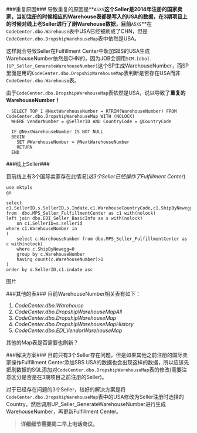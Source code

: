 ###重复原因###
导致重复的原因是**`A5XS`**这个Seller是2014年注册的国家卖家，当初注册的时候相应的Warehouse表都是写入的USA的数据，在3期项目上的时候对线上老Seller进行了刷Warehouse数据，目前**`A5XS`**在`CodeCenter.dbo.Warehouse`表中USA已经被刷成了CHN，但是`CodeCenter.dbo.DropshipWarehouseMap`表中依然是USA。

这样就会导致Seller在Fulfillment Center中新加SBS的USA生成WarehouseNumber依然是CHN的，因为JOB会调用`SCM.[dbo].[UP_Seller_GenerateWarehouseNumber]`这个SP生成WarehouseNumber，而SP里面是用的`CodeCenter.dbo.DropshipWarehouseMap`表判断是否存在USA而非`CodeCenter.dbo.Warehouse`表。


由于`CodeCenter.dbo.DropshipWarehouseMap`表依然是USA，说以导致了**重复的WarehouseNumber！**

      SELECT TOP 1 @NextWarehouseNumber = RTRIM(WarehouseNumber) FROM CodeCenter.dbo.DropshipWarehouseMap WITH (NOLOCK)
      WHERE VendorNumber = @SellerID AND CountryCode = @CountryCode

      IF @NextWarehouseNumber IS NOT NULL
      BEGIN
        SET @WarehouseNumber = @NextWarehouseNumber
        RETURN
      END


###线上Seller###

目前线上有3个国际卖家存在此情况(*这3个Seller已经操作了Fulfillment Center*)

	use mktpls
	go

	select c1.SellerID,s.SellerID,s.Indate,c1.WarehouseCountryCode,c1.ShipByNewegg,c1.WarehouseNumber from  dbo.MPS_Seller_FulfillmentCenter as c1 with(nolock)
	left join dbo.EDI_Seller_BasicInfo as s with(nolock)
		on c1.SellerID=s.sellerid
	where c1.WarehouseNumber in 
	(
		select c.WarehouseNumber from dbo.MPS_Seller_FulfillmentCenter as c with(nolock)
		where c.ShipByNewegg=0
		group by c.WarehouseNumber
		having count(c.WarehouseNumber)>1
	)
	order by s.SellerID,c1.indate asc

图片

###其他的表###
目前WarehouseNumber相关表有如下：

1. *CodeCenter.dbo.Warehouse*
2. *CodeCenter.dbo.DropshipWarehouseMapAll*
3. *CodeCenter.dbo.DropshipWarehouseMap*
4. *CodeCenter.dbo.DropshipWarehouseMapHistory*
5. *CodeCenter.dbo.EDI_VendorWarehouseMap*

其他的Map表是否需要也刷新？

###解决方案###
目前只有3个Seller存在问题，但是如果其他之前注册的国际卖家操作Fulfillment Center添加SBS USA的数据也会出现这样的数据，所以应该先把刷数据的SQL添加对`CodeCenter.dbo.DropshipWarehouseMap`表的修改(需要注意区分是否是在3期项目之前注册的Seller)。

对于已经存在问题的3个Seller，较好的解决方案是将`CodeCenter.dbo.DropshipWarehouseMap`表中的USA修改为Seller注册时选择的Country，然后调用UP_Seller_GenerateWarehouseNumber进行生成WarehouseNumber，再更新Fulfillment Center。


> **详细细节需要周二早上电话商议。**

